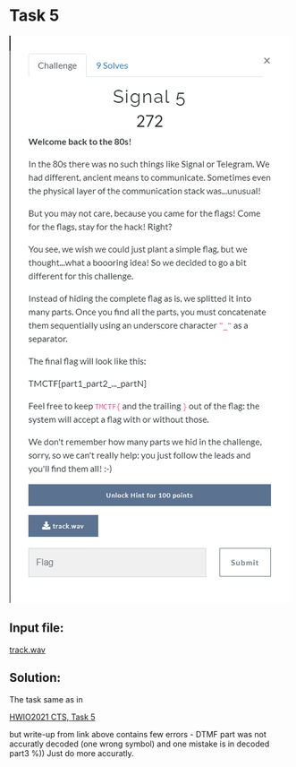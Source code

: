# Task 5

![text](img/desc.png)

## Input file:

[track.wav](input/track.wav)

## Solution:

The task same as in  

[HWIO2021 CTS, Task 5](https://github.com/BlackVS/CTFs/blob/master/HWIO2021/CTS/task5.md)

but write-up from link above contains few errors - DTMF part was not accuratly decoded (one wrong symbol) and one mistake is in decoded part3 %)) Just do more accuratly.

